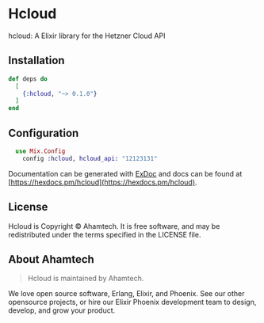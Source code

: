 # Hcloud

hcloud: A Elixir library for the Hetzner Cloud API

## Installation

```elixir
def deps do
  [
    {:hcloud, "~> 0.1.0"}
  ]
end
```

## Configuration

```elixir
  use Mix.Config
    config :hcloud, hcloud_api: "12123131"

```

Documentation can be generated with [ExDoc](https://github.com/elixir-lang/ex_doc)
and docs can be found at [https://hexdocs.pm/hcloud](https://hexdocs.pm/hcloud).

## License
Hcloud is Copyright © Ahamtech. It is free software, and may be redistributed under the terms specified in the LICENSE file.

## About Ahamtech

> Hcloud is maintained by Ahamtech. 

We love open source software, Erlang, Elixir, and Phoenix. See our other opensource projects, or hire our Elixir Phoenix development team to design, develop, and grow your product.